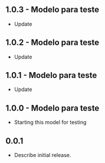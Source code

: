 ## 1.0.3 - Modelo para teste

* Update

## 1.0.2 - Modelo para teste

* Update

## 1.0.1 - Modelo para teste

* Update

## 1.0.0 - Modelo para teste

* Starting this model for testing

## 0.0.1

* Describe initial release.
